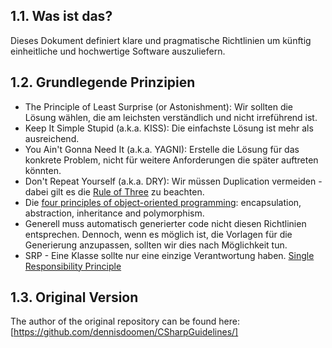 ## 1.1. Was ist das?

Dieses Dokument definiert klare und pragmatische Richtlinien um künftig einheitliche und hochwertige Software auszuliefern.


## 1.2. Grundlegende Prinzipien

- The Principle of Least Surprise (or Astonishment): Wir sollten die Lösung wählen, die am leichsten verständlich und nicht irreführend ist.
- Keep It Simple Stupid (a.k.a. KISS): Die einfachste Lösung ist mehr als ausreichend.
- You Ain't Gonna Need It (a.k.a. YAGNI): Erstelle die Lösung für das konkrete Problem, nicht für weitere Anforderungen die später auftreten könnten.
- Don't Repeat Yourself (a.k.a. DRY): Wir müssen Duplication vermeiden - dabei gilt es die [Rule of Three](http://lostechies.com/derickbailey/2012/10/31/abstraction-the-rule-of-three/) zu beachten.
- Die [four principles of object-oriented programming](https://github.com/TelerikAcademy/Object-Oriented-Programming/tree/master/Topics/04.%20OOP-Principles-Part-1): encapsulation, abstraction, inheritance and polymorphism.
- Generell muss automatisch generierter code nicht diesen Richtlinien entsprechen. Dennoch, wenn es möglich ist, die Vorlagen für die Generierung anzupassen, sollten wir dies nach Möglichkeit tun.
- SRP - Eine Klasse sollte nur eine einzige Verantwortung haben. [Single Responsibility Principle](https://journal.artfuldev.com/do-you-write-solid-c-code-expanding-upon-the-single-responsibility-principle-part-1-846dc48f876a)


## 1.3. Original Version
The author of the original repository can be found here: [https://github.com/dennisdoomen/CSharpGuidelines/]
